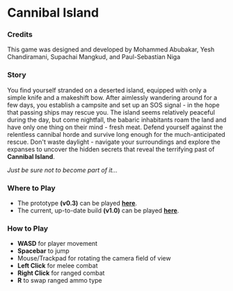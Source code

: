 # Cannibal Island
### Credits
This game was designed and developed by Mohammed Abubakar, Yesh Chandiramani, Supachai Mangkud, and Paul-Sebastian Niga

### Story
You find yourself stranded on a deserted island, equipped with only a simple knife and a makeshift bow. After aimlessly wandering around for a few days, you establish a campsite and set up an SOS signal - in the hope that passing ships may rescue you. The island seems relatively peaceful during the day, but come nightfall, the babaric inhabitants roam the land and have only one thing on their mind - fresh meat. Defend yourself against the relentless cannibal horde and survive long enough for the much-anticipated rescue. Don't waste daylight - navigate your surroundings and explore the expanses to uncover the hidden secrets that reveal the terrifying past of **Cannibal Island**. 

*Just be sure not to become part of it...*

### Where to Play
- The prototype **(v0.3)** can be played **[here](https://qmjackals.github.io/Cannibal-Island-Builds/v0.3/)**.
- The current, up-to-date build **(v1.0)** can be played **[here](https://qmjackals.github.io/Cannibal-Island-Builds/v1.0/)**.

### How to Play
- **WASD** for player movement
- **Spacebar** to jump
- Mouse/Trackpad for rotating the camera field of view
- **Left Click** for melee combat
- **Right Click** for ranged combat
- **R** to swap ranged ammo type
  
